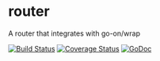 router
======

A router that integrates with go-on/wrap

[![Build Status](https://secure.travis-ci.org/go-on/router.png)](http://travis-ci.org/go-on/router) [![Coverage Status](https://img.shields.io/coveralls/go-on/router.svg)](https://coveralls.io/r/go-on/router?branch=master) [![GoDoc](https://godoc.org/github.com/go-on/router?status.png)](http://godoc.org/github.com/go-on/router) 